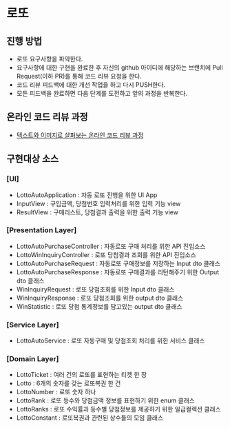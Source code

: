 # 로또
## 진행 방법
* 로또 요구사항을 파악한다.
* 요구사항에 대한 구현을 완료한 후 자신의 github 아이디에 해당하는 브랜치에 Pull Request(이하 PR)를 통해 코드 리뷰 요청을 한다.
* 코드 리뷰 피드백에 대한 개선 작업을 하고 다시 PUSH한다.
* 모든 피드백을 완료하면 다음 단계를 도전하고 앞의 과정을 반복한다.

## 온라인 코드 리뷰 과정
* [텍스트와 이미지로 살펴보는 온라인 코드 리뷰 과정](https://github.com/next-step/nextstep-docs/tree/master/codereview)

## 구현대상 소스
### [UI]
* LottoAutoApplication : 자동 로또 진행을 위한 UI App
* InputView : 구입금액, 당첨번호 입력처리를 위한 입력 기능 view
* ResultView : 구매리스트, 당첨결과 출력을 위한 출력 기능 view
### [Presentation Layer]
* LottoAutoPurchaseController : 자동로또 구매 처리를 위한 API 진입소스
* LottoWinInquiryController : 로또 당첨결과 조회를 위한 API 진입소스
* LottoAutoPurchaseRequest : 자동로또 구매정보를 저장하는 Input dto 클래스
* LottoAutoPurchaseResponse : 자동로또 구매결과를 리턴해주기 위한 Output dto 클래스
* WinInquiryRequest : 로또 당첨조회를 위한 Input dto 클래스
* WinInquiryResponse : 로또 당첨조회를 위한 output dto 클래스
* WinStatistic : 로또 당첨 통계정보를 담고있는 output dto 클래스
### [Service Layer]
* LottoAutoService : 로또 자동구매 및 당첨조회 처리를 위한 서비스 클래스
### [Domain Layer]
* LottoTicket : 여러 건의 로또를 표현하는 티켓 한 장
* Lotto : 6개의 숫자를 갖는 로또복권 한 건
* LottoNumber : 로또 숫자 하나
* LottoRank : 로또 등수와 당첨금액 정보를 표현하기 위한 enum 클래스
* LottoRanks : 로또 수익률과 등수별 당첨정보를 제공하기 위한 일급컬렉션 클래스
* LottoConstant : 로또복권과 관련된 상수들의 모임 클래스
